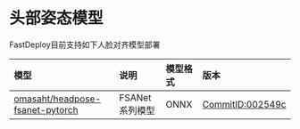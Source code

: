 # 头部姿态模型

FastDeploy目前支持如下人脸对齐模型部署

| 模型 | 说明 | 模型格式 | 版本 |
| :--- | :--- | :------- | :--- |
| [omasaht/headpose-fsanet-pytorch](./fsanet) | FSANet 系列模型 | ONNX | [CommitID:002549c](https://github.com/omasaht/headpose-fsanet-pytorch/commit/002549c) |
